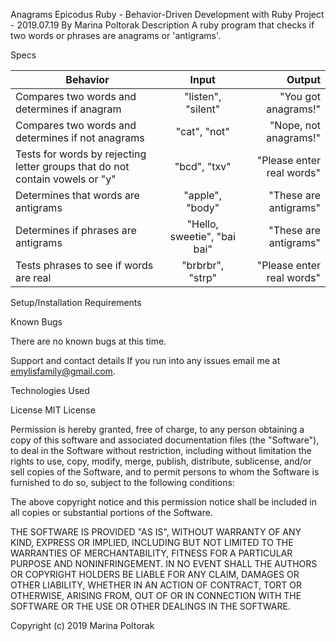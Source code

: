 Anagrams
Epicodus Ruby - Behavior-Driven Development with Ruby Project - 2019.07.19
By Marina Poltorak
Description
A ruby program that checks if two words or phrases are anagrams or 'antigrams'.

Specs

| Behavior | Input | Output |
| ------------- |:-------------:| -----:|
| Compares two words and determines if anagram | "listen", "silent" | "You got anagrams!" |
| Compares two words and determines if not anagrams | "cat", "not" | "Nope, not anagrams!" |
| Tests for words by rejecting letter groups that do not contain vowels or "y" | "bcd", "txv" | "Please enter real words" |
| Determines that words are antigrams | "apple", "body" | "These are antigrams" |
| Determines if phrases are antigrams | "Hello, sweetie", "bai bai" | "These are antigrams" |
| Tests phrases to see if words are real | "brbrbr", "strp" | "Please enter real words" |

Setup/Installation Requirements

Known Bugs

There are no known bugs at this time.

Support and contact details
If you run into any issues email me at emylisfamily@gmail.com.

Technologies Used


License
MIT License

Permission is hereby granted, free of charge, to any person obtaining a copy of this software and associated documentation files (the "Software"), to deal in the Software without restriction, including without limitation the rights to use, copy, modify, merge, publish, distribute, sublicense, and/or sell copies of the Software, and to permit persons to whom the Software is furnished to do so, subject to the following conditions:

The above copyright notice and this permission notice shall be included in all copies or substantial portions of the Software.

THE SOFTWARE IS PROVIDED "AS IS", WITHOUT WARRANTY OF ANY KIND, EXPRESS OR IMPLIED, INCLUDING BUT NOT LIMITED TO THE WARRANTIES OF MERCHANTABILITY, FITNESS FOR A PARTICULAR PURPOSE AND NONINFRINGEMENT. IN NO EVENT SHALL THE AUTHORS OR COPYRIGHT HOLDERS BE LIABLE FOR ANY CLAIM, DAMAGES OR OTHER LIABILITY, WHETHER IN AN ACTION OF CONTRACT, TORT OR OTHERWISE, ARISING FROM, OUT OF OR IN CONNECTION WITH THE SOFTWARE OR THE USE OR OTHER DEALINGS IN THE SOFTWARE.

Copyright (c) 2019 Marina Poltorak
